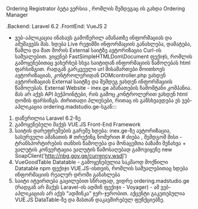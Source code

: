 Ordering Registrator ბეტა ვერსია , რომლის შემდეგაც ის გახდა Ordering Manager

.Backend: Laravel 6.2
.FrontEnd: VueJS 2


* ვებ-აპლიკაცია ინახავს გამოწერილ ამანათზე ინფორმაციას და ამუშავებს მას. 
ხდება Live რეჟიმში ინფორმაციის განახლება, დამატება, წაშლა და მათ შორის External საიტზე ავტორიზაცია Curl-ის საშუალებით.
ვიყენებ FastSimpleHTMLDom\Document ფექიჯს, რომლის გამოყენებითაც ვახერხებ სხვა საიტიდან ინფორმაციის წამოღებას html ფარსინგით.
რადგან გარკვეული url მისამართები მოითხოვს ავტორიზაციას, კონტროლერიდან DOMcontroller.php ვახდენ ავტორიზაციას External საიტზე და შემდეგ ვახდენ ინფორმაციის წამოღებას.
External Website - inex.ge ამანათების ჩამომტანი კომპანია. მას არ აქვს API ბექპოინტები, რის გამოც კონტროლერით ვახდენ html დომის ფარსინგს.
ძირითადი პლიუსები, რითაც ის განსხვავდება ეს ვებ-აპლიკაცია ordering.madstudio.ge-სგან:::

1. დაწერილია Laravel 6.2-ზე
2. გამოყენებული მაქვს VUE.JS Front-End Framework
3. საიტის დარეფრეშების გარეშე ხდება: inex.ge-ზე ავტორიზაცია, სასურველი ამანათის # თრექინგ ნომერით # ძიება , შემდგომ მისი - ტრანსპორტირების თანხის წამოღება და მონაცემთა ბაზაში შენახვა + ვალუტის კონვერტაცია
ვალუტის წამოსაღებად გამოვიყენე new SoapClient('http://nbg.gov.ge/currency.wsdl')
4. VueGoodTable Datatable - გამოყენებულია საკმაოდ მოქნილი Datatable npm ფექიჯი VUE.JS-ისთვის, რომლის საშუალებითაც ხდება ინფორმაციის რეალურ დროში განახლება
5. საიტი იტვირთება გაცილებით სწრაფად, ვიდრე ordering.madstudio.ge
(რადგან არ მაქვს Laravel-ის ადმინ ფექიჯი - Voyager) - ამ ვებ-აპლიკაციას არ აქვს "ადმინკა" ჯერ-ჯერობით. აქცენტი გაკეთებულია VUE.JS DataTable-ზე და მასთან დაკავშირებულ ფუნქციებზე.


